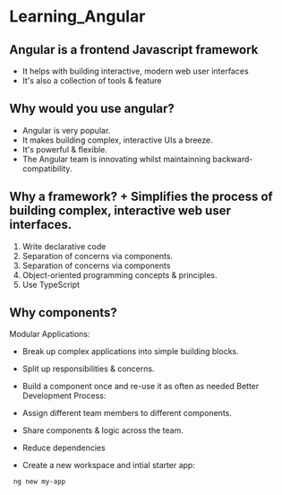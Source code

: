 # Learning_Angular

## Angular is a frontend Javascript framework

- It helps with building interactive, modern web user interfaces
- It's also a collection of tools & feature

## Why would you use angular?

- Angular is very popular.
- It makes building complex, interactive UIs a breeze.
- It's powerful & flexible.
- The Angular team is innovating whilst maintainning backward-compatibility.

## Why a framework? + Simplifies the process of building complex, interactive web user interfaces.

1. Write declarative code
2. Separation of concerns via components.
3. Separation of concerns via components
4. Object-oriented programming concepts & principles.
5. Use TypeScript

## Why components?

Modular Applications:

- Break up complex applications into simple building blocks.
- Split up responsibilities & concerns.
- Build a component once and re-use it as often as needed
  Better Development Process:
- Assign different team members to different components.
- Share components & logic across the team.
- Reduce dependencies

- Create a new workspace and intial starter app:

```
 ng new my-app
```

